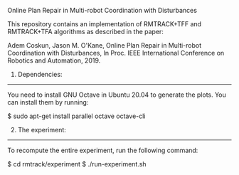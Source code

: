 Online Plan Repair in Multi-robot Coordination with Disturbances

This repository contains an implementation of RMTRACK+TFF and RMTRACK+TFA algorithms as described in the paper:

Adem Coskun, Jason M. O'Kane, Online Plan Repair in Multi-robot Coordination with Disturbances, In Proc. IEEE International Conference on Robotics and Automation, 2019.

1. Dependencies:
----------------
You need to install GNU Octave in Ubuntu 20.04 to generate the plots. You can install them by running:

$ sudo apt-get install parallel octave octave-cli

2. The experiment:
------------------------------------

To recompute the entire experiment, run the following command:

$ cd rmtrack/experiment
$ ./run-experiment.sh
